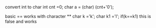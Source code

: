 convert int to char 
int cnt =0;
char a  = (char) (cnt+'0');

basic == works with character **
char k ='k'; char k1 ='l';
if(k==k1) this is false and works

